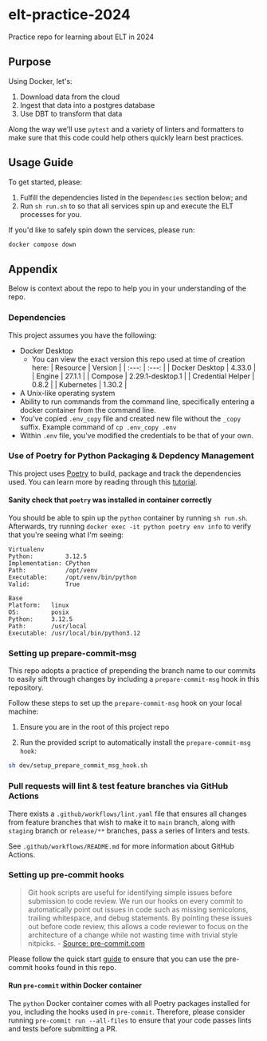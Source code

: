 # elt-practice-2024
Practice repo for learning about ELT in 2024

## Purpose

Using Docker, let's:

1. Download data from the cloud
2. Ingest that data into a postgres database
3. Use DBT to transform that data

Along the way we'll use `pytest` and a variety of linters and formatters to make sure that this code could help others quickly learn best practices.

## Usage Guide
To get started, please:

1. Fulfill the dependencies listed in the `Dependencies` section below; and
2. Run `sh run.sh` to so that all services spin up and execute the ELT processes for you.

If you'd like to safely spin down the services, please run:

```bash
docker compose down
```

## Appendix

Below is context about the repo to help you in your understanding of the repo.

### Dependencies

This project assumes you have the following:

* Docker Desktop
    + You can view the exact version this repo used at time of creation here:
      | Resource | Version |
      | :---: | :---: |
      | Docker Desktop | 4.33.0 |
      | Engine | 27.1.1 |
      | Compose | 2.29.1-desktop.1 |
      | Credential Helper | 0.8.2 |
      | Kubernetes | 1.30.2 |
* A Unix-like operating system
* Ability to run commands from the command line, specifically entering a docker container from the command line.
* You've copied `.env_copy` file and created new file without the `_copy` suffix. Example command of `cp .env_copy .env`
* Within `.env` file, you've modified the credentials to be that of your own.


### Use of Poetry for Python Packaging & Depdency Management

This project uses [Poetry](https://python-poetry.org/) to build, package and track the dependencies used. You can learn more by reading through this [tutorial](https://realpython.com/dependency-management-python-poetry/).

#### Sanity check that `poetry` was installed in container correctly

You should be able to spin up the `python` container by running `sh run.sh`. Afterwards, try running `docker exec -it python poetry env info` to verify that you're seeing what I'm seeing:

```text
Virtualenv
Python:         3.12.5
Implementation: CPython
Path:           /opt/venv
Executable:     /opt/venv/bin/python
Valid:          True

Base
Platform:   linux
OS:         posix
Python:     3.12.5
Path:       /usr/local
Executable: /usr/local/bin/python3.12
```

### Setting up prepare-commit-msg

This repo adopts a practice of prepending the branch name to our commits to easily sift through changes by including a `prepare-commit-msg` hook in this repository.

Follow these steps to set up the `prepare-commit-msg` hook on your local machine:

1. Ensure you are in the root of this project repo

2. Run the provided script to automatically install the `prepare-commit-msg hook`:

```sh
sh dev/setup_prepare_commit_msg_hook.sh
```

### Pull requests will lint & test feature branches via GitHub Actions

There exists a `.github/workflows/lint.yaml` file that ensures all changes from feature branches that wish to make it to `main` branch, along with `staging` branch or `release/**` branches, pass a series of linters and tests.

See `.github/workflows/README.md` for more information about GitHub Actions.

### Setting up pre-commit hooks

> Git hook scripts are useful for identifying simple issues before submission to code review. We run our hooks on every commit to automatically point out issues in code such as missing semicolons, trailing whitespace, and debug statements. By pointing these issues out before code review, this allows a code reviewer to focus on the architecture of a change while not wasting time with trivial style nitpicks. - [Source: pre-commit.com](https://pre-commit.com/)

Please follow the quick start [guide](https://pre-commit.com/#quick-start) to ensure that you can use the pre-commit hooks found in this repo.

#### Run `pre-commit` within Docker container

The `python` Docker container comes with all Poetry packages installed for you, including the hooks used in `pre-commit`. Therefore, please consider running `pre-commit run --all-files` to ensure that your code passes lints and tests before submitting a PR.
